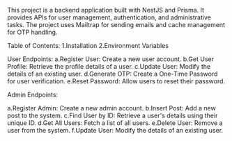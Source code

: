 This project is a backend application built with NestJS and Prisma. It provides APIs for user management, authentication, and administrative tasks. 
The project uses Mailtrap for sending emails and cache management for OTP handling.

Table of Contents:
1.Installation
2.Environment Variables


User Endpoints:
a.Register User: Create a new user account.
b.Get User Profile: Retrieve the profile details of a user.
c.Update User: Modify the details of an existing user.
d.Generate OTP: Create a One-Time Password for user verification.
e.Reset Password: Allow users to reset their password.

Admin Endpoints:


a.Register Admin: Create a new admin account.
b.Insert Post: Add a new post to the system.
c.Find User by ID: Retrieve a user's details using their unique ID.
d.Get All Users: Fetch a list of all users.
e.Delete User: Remove a user from the system.
f.Update User: Modify the details of an existing user.

